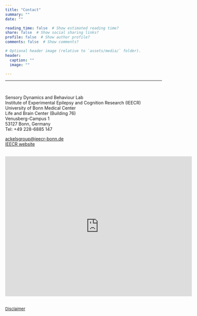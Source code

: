 ```yaml
---
title: "Contact"
summary: ""
date: ""

reading_time: false  # Show estimated reading time?
share: false  # Show social sharing links?
profile: false  # Show author profile?
comments: false  # Show comments?

# Optional header image (relative to `assets/media/` folder).
header:
  caption: ""
  image: ""

---  
```


<!-- # Contact us  -->

---  

<br>
<div style="text-align:left"> 

<!-- **Dr. Tobias Ackels**   -->
Sensory Dynamics and Behaviour Lab  
Institute of Experimental Epilepsy and Cognition Research (IEECR)  
University of Bonn Medical Center  
Life and Brain Center (Building 76)  
Venusberg-Campus 1  
53127 Bonn, Germany  
Tel: +49 228-6885 147
<br>

[ackelsgroup@ieecr-bonn.de](mailto:ackelsgroup@ieecr-bonn.de) &ensp; &ensp;
<a href="https://twitter.com/AckelsLab" target="_blank"><i class="fa-brands fa-twitter fa-2x"></i></a> &ensp;  
[IEECR website](https://ieecr-bonn.de/)</div>  

<br>

<table style='width: 100%' border='0'>
<tr>
<!-- <td style='width:50%;'>
{{< figure src="https://ukbnewsroom.files.wordpress.com/2016/10/lifebrain-jpg-e1477498834223.jpg">}} -->
<iframe src="https://www.google.com/maps/embed?pb=!1m18!1m12!1m3!1d9495.403308350535!2d7.096144914345397!3d50.698734518762876!2m3!1f0!2f0!3f0!3m2!1i1024!2i768!4f13.1!3m3!1m2!1s0x47bee3cddf78744d%3A0xd19786a9c906171d!2sLife%20and%20Brain%20GmbH!5e0!3m2!1sen!2suk!4v1679500031337!5m2!1sen!2suk" width="600" height="450" style="border:0;" allowfullscreen="" loading="lazy" referrerpolicy="no-referrer-when-downgrade"></iframe>
</tr>

<!-- <tr>
<a class="twitter-timeline" data-width="250" data-theme="dark" href="https://twitter.com/AckelsLab?ref_src=twsrc%5Etfw">Tweets by AckelsLab</a> <script async src="https://platform.twitter.com/widgets.js" charset="utf-8"></script>
</tr> -->

</table>



<font size="2">

[Disclaimer](/disclaimer)
</font>